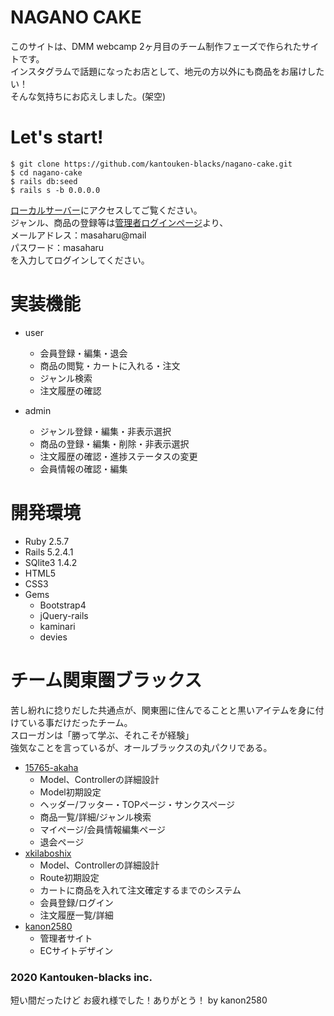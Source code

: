 # NAGANO CAKE
このサイトは、DMM webcamp 2ヶ月目のチーム制作フェーズで作られたサイトです。  
インスタグラムで話題になったお店として、地元の方以外にも商品をお届けしたい！  
そんな気持ちにお応えしました。(架空)  

# Let's start!
```
$ git clone https://github.com/kantouken-blacks/nagano-cake.git
$ cd nagano-cake
$ rails db:seed
$ rails s -b 0.0.0.0
```

[ローカルサーバー](http://localhost:3000)にアクセスしてご覧ください。  
ジャンル、商品の登録等は[管理者ログインページ](http://localhost:3000/admin/sign_in)より、  
メールアドレス：masaharu@mail  
パスワード：masaharu  
を入力してログインしてください。


# 実装機能
- user
  - 会員登録・編集・退会
  - 商品の閲覧・カートに入れる・注文
  - ジャンル検索
  - 注文履歴の確認
  
- admin
  - ジャンル登録・編集・非表示選択
  - 商品の登録・編集・削除・非表示選択
  - 注文履歴の確認・進捗ステータスの変更
  - 会員情報の確認・編集

# 開発環境
- Ruby 2.5.7
- Rails 5.2.4.1
- SQlite3 1.4.2
- HTML5
- CSS3
- Gems
  - Bootstrap4
  - jQuery-rails
  - kaminari
  - devies

# チーム関東圏ブラックス
苦し紛れに捻りだした共通点が、関東圏に住んでることと黒いアイテムを身に付けている事だけだったチーム。  
スローガンは「勝って学ぶ、それこそが経験」  
強気なことを言っているが、オールブラックスの丸パクリである。
- [15765-akaha](https://github.com/15765-akaha)
  - Model、Controllerの詳細設計
  - Model初期設定
  - ヘッダー/フッター・TOPページ・サンクスページ
  - 商品一覧/詳細/ジャンル検索
  - マイページ/会員情報編集ページ
  - 退会ページ
- [xkilaboshix](https://github.com/xkilaboshix)
  - Model、Controllerの詳細設計
  - Route初期設定
  - カートに商品を入れて注文確定するまでのシステム
  - 会員登録/ログイン
  - 注文履歴一覧/詳細
- [kanon2580](https://github.com/kanon2580)
  - 管理者サイト
  - ECサイトデザイン

### 2020 Kantouken-blacks inc.
短い間だったけど お疲れ様でした！ありがとう！ by kanon2580
